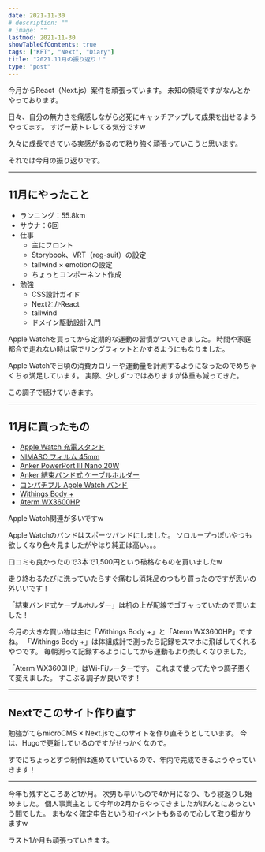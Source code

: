 ```yaml
---
date: 2021-11-30
# description: ""
# image: ""
lastmod: 2021-11-30
showTableOfContents: true
tags: ["KPT", "Next", "Diary"]
title: "2021.11月の振り返り！"
type: "post"
---
```


今月からReact（Next.js）案件を頑張っています。
未知の領域ですがなんとかやっております。

日々、自分の無力さを痛感しながら必死にキャッチアップして成果を出せるようやってます。
すげー筋トレしてる気分ですw

久々に成長できている実感があるので粘り強く頑張っていこうと思います。

それでは今月の振り返りです。

---

## 11月にやったこと

- ランニング：55.8km
- サウナ：6回
- 仕事
  - 主にフロント
  - Storybook、VRT（reg-suit）の設定
  - tailwind × emotionの設定
  - ちょっとコンポーネント作成
- 勉強
  - CSS設計ガイド
  - NextとかReact
  - tailwind
  - ドメイン駆動設計入門

Apple Watchを買ってから定期的な運動の習慣がついてきました。
時間や家庭都合で走れない時は家でリングフィットとかするようにもなりました。

Apple Watchで日頃の消費カロリーや運動量を計測するようになったのでめちゃくちゃ満足しています。
実際、少しずつではありますが体重も減ってきた。

この調子で続けていきます。

---

## 11月に買ったもの

- [Apple Watch 充電スタンド](https://www.amazon.co.jp/gp/product/B07S6DY7Q6/ref=ppx_od_dt_b_asin_title_s00?ie=UTF8&th=1)
- [NIMASO フィルム 45mm](https://www.amazon.co.jp/gp/product/B09JKDS6K1/ref=ppx_od_dt_b_asin_title_s00?ie=UTF8&psc=1)
- [Anker PowerPort III Nano 20W](https://www.amazon.co.jp/gp/product/B07WWY33BK/ref=ppx_od_dt_b_asin_title_s00?ie=UTF8&th=1)
- [Anker 結束バンド式 ケーブルホルダー](https://www.amazon.co.jp/gp/product/B095RTGT13/ref=ppx_od_dt_b_asin_title_s00?ie=UTF8&psc=1)
- [コンパチブル Apple Watch バンド](https://www.amazon.co.jp/gp/product/B09C3MHNRQ/ref=ppx_od_dt_b_asin_title_s00?ie=UTF8&psc=1)
- [Withings Body +](https://www.amazon.co.jp/gp/product/B071LNJTVH/ref=ppx_yo_dt_b_asin_title_o00_s00?ie=UTF8&th=1)
- [Aterm WX3600HP](https://www.aterm.jp/product/atermstation/product/warpstar/wx3600hp/)

Apple Watch関連が多いですw

Apple Watchのバンドはスポーツバンドにしました。
ソロループっぽいやつも欲しくなり色々見ましたがやはり純正は高い。。。

口コミも良かったので3本で1,500円という破格なものを買いましたw

走り終わるたびに洗っていたらすぐ痛むし消耗品のつもり買ったのですが思いの外いいです！

「結束バンド式ケーブルホルダー」は机の上が配線でゴチャっていたので買いました！

今月の大きな買い物は主に「Withings Body +」と「Aterm WX3600HP」ですね。
「Withings Body +」は体組成計で測ったら記録をスマホに飛ばしてくれるやつです。
毎朝測って記録するようにしてから運動もより楽しくなりました。

「Aterm WX3600HP」はWi-Fiルーターです。
これまで使ってたやつ調子悪くて変えました。
すこぶる調子が良いです！

---

## Nextでこのサイト作り直す

勉強がてらmicroCMS × Next.jsでこのサイトを作り直そうとしています。
今は、Hugoで更新しているのですがせっかくなので。

すでにちょっとずつ制作は進めていているので、年内で完成できるようやっていきます！

---

今年も残すところあと1か月。
次男も早いもので4か月になり、もう寝返りし始めました。
個人事業主として今年の2月からやってきましたがほんとにあっという間でした。
まもなく確定申告という初イベントもあるので心して取り掛かりますw

ラスト1か月も頑張っていきます。
